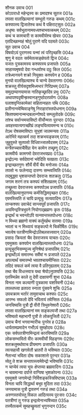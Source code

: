 शौनक उवाच	001  
कोऽपराधो महेन्द्रस्य कः प्रमादश्च सूतज	001a  
तपसा वालखिल्यानां सम्भूतो गरुडः कथम्	001c  
कश्यपस्य द्विजातेश्च कथं वै पक्षिराट्सुतः	002a  
अधृष्यः सर्वभूतानामवध्यश्चाभवत्कथम्	002c  
कथं च कामचारी स कामवीर्यश्च खेचरः	003a  
एतदिच्छाम्यहं श्रोतुं पुराणे यदि पठ्यते	003c  
सूत उवाच	004  
विषयोऽयं पुराणस्य यन्मां त्वं परिपृच्छसि	004a  
शृणु मे वदतः सर्वमेतत्सङ्क्षेपतो द्विज	004c  
यजतः पुत्रकामस्य कश्यपस्य प्रजापतेः	005a  
साहाय्यमृषयो देवा गन्धर्वाश्च ददुः किल	005c  
तत्रेध्मानयने शक्रो नियुक्तः कश्यपेन ह	006a  
मुनयो वालखिल्याश्च ये चान्ये देवतागणाः	006c  
शक्रस्तु वीर्यसदृशमिध्मभारं गिरिप्रभम्	007a  
समुद्यम्यानयामास नातिकृच्छ्रादिव प्रभुः	007c  
अथापश्यदृषीन्ह्रस्वानङ्गुष्ठोदरपर्वणः	008a  
पलाशवृन्तिकामेकां सहितान्वहतः पथि	008c  
प्रलीनान्स्वेष्विवाङ्गेषु निराहारांस्तपोधनान्	009a  
क्लिश्यमानान्मन्दबलान्गोष्पदे सम्प्लुतोदके	009c  
तांश्च सर्वान्स्मयाविष्टो वीर्योन्मत्तः पुरन्दरः	010a  
अवहस्यात्यगाच्छीघ्रं लङ्घयित्वावमन्य च	010c  
तेऽथ रोषसमाविष्टाः सुभृशं जातमन्यवः	011a  
आरेभिरे महत्कर्म तदा शक्रभयङ्करम्	011c  
जुहुवुस्ते सुतपसो विधिवज्जातवेदसम्	012a  
मन्त्रैरुच्चावचैर्विप्रा येन कामेन तच्छृणु	012c  
कामवीर्यः कामगमो देवराजभयप्रदः	013a  
इन्द्रोऽन्यः सर्वदेवानां भवेदिति यतव्रताः	013c  
इन्द्राच्छतगुणः शौर्ये वीर्ये चैव मनोजवः	014a  
तपसो नः फलेनाद्य दारुणः सम्भवत्विति	014c  
तद्बुद्ध्वा भृशसन्तप्तो देवराजः शतक्रतुः	015a  
जगाम शरणं तत्र कश्यपं संशितव्रतम्	015c  
तच्छ्रुत्वा देवराजस्य कश्यपोऽथ प्रजापतिः	016a  
वालखिल्यानुपागम्य कर्मसिद्धिमपृच्छत	016c  
एवमस्त्विति तं चापि प्रत्यूचुः सत्यवादिनः	017a  
तान्कश्यप उवाचेदं सान्त्वपूर्वं प्रजापतिः	017c  
अयमिन्द्रस्त्रिभुवने नियोगाद्ब्रह्मणः कृतः	018a  
इन्द्रार्थं च भवन्तोऽपि यत्नवन्तस्तपोधनाः	018c  
न मिथ्या ब्रह्मणो वाक्यं कर्तुमर्हथ सत्तमाः	019a  
भवतां च न मिथ्यायं सङ्कल्पो मे चिकीर्षितः	019c  
भवत्वेष पतत्रीणामिन्द्रोऽतिबलसत्त्ववान्	020a  
प्रसादः क्रियतां चैव देवराजस्य याचतः	020c  
एवमुक्ताः कश्यपेन वालखिल्यास्तपोधनाः	021a  
प्रत्यूचुरभिसम्म्पूज्य मुनिश्रेष्ठं प्रजापतिम्	021c  
इन्द्रार्थोऽयं समारम्भः सर्वेषां नः प्रजापते	022a  
अपत्यार्थं समारम्भो भवतश्चायमीप्सितः	022c  
तदिदं सफलं कर्म त्वया वै प्रतिगृह्यताम्	023a  
तथा चैव विधत्स्वात्र यथा श्रेयोऽनुपश्यसि	023c  
एतस्मिन्नेव काले तु देवी दाक्षायणी शुभा	024a  
विनता नाम कल्याणी पुत्रकामा यशस्विनी	024c  
तपस्तप्त्वा व्रतपरा स्नाता पुंसवने शुचिः	025a  
उपचक्राम भर्तारं तामुवाचाथ कश्यपः	025c  
आरम्भः सफलो देवि भवितायं तवेप्सितः	026a  
जनयिष्यसि पुत्रौ द्वौ वीरौ त्रिभुवनेश्वरौ	026c  
तपसा वालखिल्यानां मम सङ्कल्पजौ तथा	027a  
भविष्यतो महाभागौ पुत्रौ ते लोकपूजितौ	027c  
उवाच चैनां भगवान्मारीचः पुनरेव ह	028a  
धार्यतामप्रमादेन गर्भोऽयं सुमहोदयः	028c  
एकः सर्वपतत्रीणामिन्द्रत्वं कारयिष्यति	029a  
लोकसम्भावितो वीरः कामवीर्यो विहङ्गमः	029c  
शतक्रतुमथोवाच प्रीयमाणः प्रजापतिः	030a  
त्वत्सहायौ खगावेतौ भ्रातरौ ते भविष्यतः	030c  
नैताभ्यां भविता दोषः सकाशात्ते पुरन्दर	031a  
व्येतु ते शक्र सन्तापस्त्वमेवेन्द्रो भविष्यसि	031c  
न चाप्येवं त्वया भूयः क्षेप्तव्या ब्रह्मवादिनः	032a  
न चावमान्या दर्पात्ते वाग्विषा भृशकोपनाः	032c  
एवमुक्तो जगामेन्द्रो निर्विशङ्कस्त्रिविष्टपम्	033a  
विनता चापि सिद्धार्था बभूव मुदिता तदा	033c  
जनयामास पुत्रौ द्वावरुणं गरुडं तथा	034a  
अरुणस्तयोस्तु विकल आदित्यस्य पुरःसरः	034c  
पतत्रीणां तु गरुड इन्द्रत्वेनाभ्यषिच्यत	035a  
तस्यैतत्कर्म सुमहच्छ्रूयतां भृगुनन्दन	035c  
